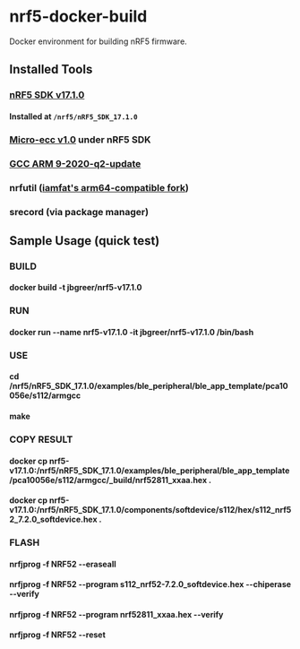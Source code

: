 # nrf5-docker-build
Docker environment for building nRF5 firmware.

## Installed Tools

### [nRF5 SDK v17.1.0](https://infocenter.nordicsemi.com/index.jsp?topic=%2Fstruct_sdk%2Fstruct%2Fsdk_nrf5_latest.html)
#### Installed at `/nrf5/nRF5_SDK_17.1.0` 
### [Micro-ecc v1.0](https://github.com/kmackay/micro-ecc) under nRF5 SDK
### [GCC ARM 9-2020-q2-update](https://developer.arm.com/-/media/Files/downloads/gnu-rm/9-2020q2/gcc-arm-none-eabi-9-2020-q2-update-x86_64-linux.tar.bz2)
### nrfutil ([iamfat's arm64-compatible fork](https://github.com/iamfat/pc-nrfutil))
### srecord (via package manager)

## Sample Usage (quick test)

### BUILD
#### docker build -t jbgreer/nrf5-v17.1.0

### RUN
#### docker run --name nrf5-v17.1.0 -it jbgreer/nrf5-v17.1.0 /bin/bash

### USE
#### cd /nrf5/nRF5_SDK_17.1.0/examples/ble_peripheral/ble_app_template/pca10056e/s112/armgcc
#### make

### COPY RESULT
#### docker cp nrf5-v17.1.0:/nrf5/nRF5_SDK_17.1.0/examples/ble_peripheral/ble_app_template/pca10056e/s112/armgcc/_build/nrf52811_xxaa.hex .
#### docker cp nrf5-v17.1.0:/nrf5/nRF5_SDK_17.1.0/components/softdevice/s112/hex/s112_nrf52_7.2.0_softdevice.hex .

### FLASH
#### nrfjprog -f NRF52 --eraseall
#### nrfjprog -f NRF52 --program s112_nrf52-7.2.0_softdevice.hex --chiperase --verify
#### nrfjprog -f NRF52 --program nrf52811_xxaa.hex --verify
#### nrfjprog -f NRF52 --reset

